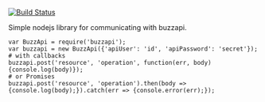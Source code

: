 [![Build Status](https://travis-ci.org/stuartf/buzzapi-node.svg?branch=master)](https://travis-ci.org/stuartf/buzzapi-node)

Simple nodejs library for communicating with buzzapi.

    var BuzzApi = require('buzzapi');
    var buzzapi = new BuzzApi({'apiUser': 'id', 'apiPassword': 'secret'});
    # with callbacks
    buzzapi.post('resource', 'operation', function(err, body){console.log(body)});
    # or Promises
    buzzapi.post('resource', 'operation').then(body => {console.log(body);}).catch(err => {console.error(err);});
